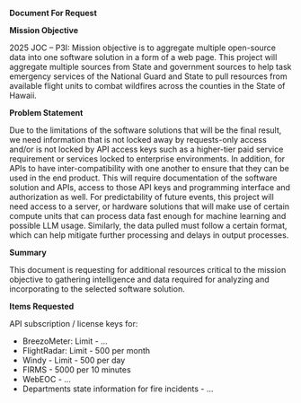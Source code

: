 **Document For Request**

**Mission Objective**

2025 JOC – P3I: Mission objective is to aggregate multiple open-source data into one software solution in a form of a web page. This project will aggregate multiple sources from State and government sources to help task emergency services of the National Guard and State to pull resources from available flight units to combat wildfires across the counties in the State of Hawaii.

**Problem Statement**

Due to the limitations of the software solutions that will be the final result, we need information that is not locked away by requests-only access and/or is not locked by API access keys such as a higher-tier paid service requirement or services locked to enterprise environments. In addition, for APIs to have inter-compatibility with one another to ensure that they can be used in the end product. This will require documentation of the software solution and APIs, access to those API keys and programming interface and authorization as well. For predictability of future events, this project will need access to a server, or hardware solutions that will make use of certain compute units that can process data fast enough for machine learning and possible LLM usage. Similarly, the data pulled must follow a certain format, which can help mitigate further processing and delays in output processes.

**Summary**

This document is  requesting for additional resources critical to the mission objective to gathering intelligence and data required for analyzing and incorporating to the selected software solution.

**Items Requested**

API subscription / license keys for:
- BreezoMeter: Limit - ...
- FlightRadar: Limit - 500 per month 
- Windy - Limit - 500 per day 
- FIRMS - 5000 per 10 minutes
- WebEOC - ...
- Departments state information for fire incidents - ...
